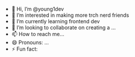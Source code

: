 - 👋 Hi, I’m @young1dev
- 👀 I’m interested in making more trch nerd friends 
- 🌱 I’m currently learning frontend dev 
- 💞️ I’m looking to collaborate on creating a ...
- 📫 How to reach me...
- 😄 Pronouns: ...
- ⚡ Fun fact: 

<!---
young1dev/young1dev is a ✨ special ✨ repository because its `README.md` (this file) appears on your GitHub profile.
You can click the Preview link to take a look at your changes.
--->
